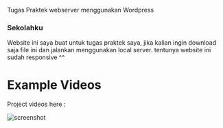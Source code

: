 Tugas Praktek webserver menggunakan Wordpress

### Sekolahku
Website ini saya buat untuk tugas praktek saya, jika kalian ingin download saja file ini dan jalankan menggunakan local server. tentunya website ini sudah responsive ^^

# Example Videos
Project videos here :

![screenshot](https://github.com/Jooselleebew/wp-sekolah/blob/juan/wp-sekolah.gif)

